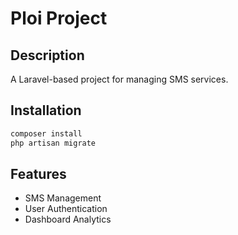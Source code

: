 
# Ploi Project

## Description
A Laravel-based project for managing SMS services.

## Installation
```bash
composer install
php artisan migrate
```

## Features
- SMS Management
- User Authentication
- Dashboard Analytics

